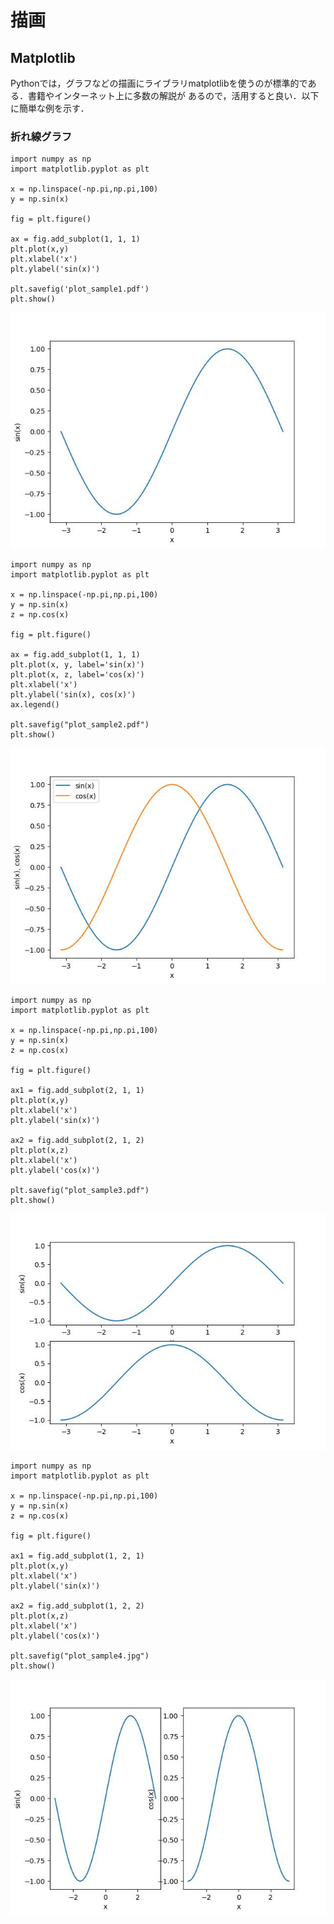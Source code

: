 # 描画
## Matplotlib
Pythonでは，グラフなどの描画にライブラリmatplotlibを使うのが標準的である．書籍やインターネット上に多数の解説が
あるので，活用すると良い．以下に簡単な例を示す．

### 折れ線グラフ
```
import numpy as np
import matplotlib.pyplot as plt

x = np.linspace(-np.pi,np.pi,100)
y = np.sin(x)

fig = plt.figure()

ax = fig.add_subplot(1, 1, 1)
plt.plot(x,y)
plt.xlabel('x')
plt.ylabel('sin(x)')

plt.savefig('plot_sample1.pdf')
plt.show()
```
![図1](./figs/plot_sample1.jpg)

```
import numpy as np
import matplotlib.pyplot as plt

x = np.linspace(-np.pi,np.pi,100)
y = np.sin(x)
z = np.cos(x)

fig = plt.figure()

ax = fig.add_subplot(1, 1, 1)
plt.plot(x, y, label='sin(x)')
plt.plot(x, z, label='cos(x)')
plt.xlabel('x')
plt.ylabel('sin(x), cos(x)')
ax.legend()

plt.savefig("plot_sample2.pdf")
plt.show()
```
![図2](./figs/plot_sample2.jpg)

```
import numpy as np
import matplotlib.pyplot as plt

x = np.linspace(-np.pi,np.pi,100)
y = np.sin(x)
z = np.cos(x)

fig = plt.figure()

ax1 = fig.add_subplot(2, 1, 1)
plt.plot(x,y)
plt.xlabel('x')
plt.ylabel('sin(x)')

ax2 = fig.add_subplot(2, 1, 2)
plt.plot(x,z)
plt.xlabel('x')
plt.ylabel('cos(x)')

plt.savefig("plot_sample3.pdf")
plt.show()
```
![図3](./figs/plot_sample3.jpg)

```
import numpy as np
import matplotlib.pyplot as plt

x = np.linspace(-np.pi,np.pi,100)
y = np.sin(x)
z = np.cos(x)

fig = plt.figure()

ax1 = fig.add_subplot(1, 2, 1)
plt.plot(x,y)
plt.xlabel('x')
plt.ylabel('sin(x)')

ax2 = fig.add_subplot(1, 2, 2)
plt.plot(x,z)
plt.xlabel('x')
plt.ylabel('cos(x)')

plt.savefig("plot_sample4.jpg")
plt.show()
```
![図4](./figs/plot_sample4.jpg)
